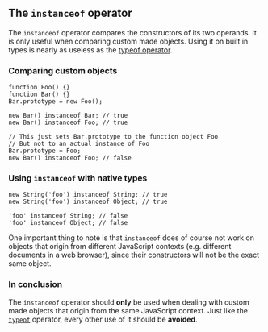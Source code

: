 ## The `instanceof` operator

The `instanceof` operator compares the constructors of its two operands. It is 
only useful when comparing custom made objects. Using it on built in types is
nearly as useless as the [typeof operator](#typeof).

### Comparing custom objects

    function Foo() {}
    function Bar() {}
    Bar.prototype = new Foo();

    new Bar() instanceof Bar; // true
    new Bar() instanceof Foo; // true

    // This just sets Bar.prototype to the function object Foo
    // But not to an actual instance of Foo
    Bar.prototype = Foo;
    new Bar() instanceof Foo; // false

### Using `instanceof` with native types

    new String('foo') instanceof String; // true
    new String('foo') instanceof Object; // true

    'foo' instanceof String; // false
    'foo' instanceof Object; // false

One important thing to note is that `instanceof` does of course not work on
objects that origin from different JavaScript contexts (e.g. different documents
in a web browser), since their constructors will not be the exact same object.

### In conclusion

The `instanceof` operator should **only** be used when dealing with custom made 
objects that origin from the same JavaScript context. Just like the
[`typeof`](#typeof) operator, every other use of it should be **avoided**.

